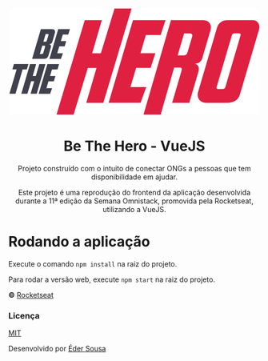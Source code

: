 <h1 align="center">
  <img alt="Logo - Be The Hero" src="src/assets/logo.svg">
</h1>

<h1 align="center">
  Be The Hero - VueJS
</h1>

<p align="center">
  Projeto construído com o intuito de conectar ONGs a pessoas que tem disponibilidade em ajudar.
</p>

<p align="center">
  Este projeto é uma reprodução do frontend da aplicação desenvolvida durante a 11ª edição da Semana Omnistack, promovida pela Rocketseat, utilizando a VueJS.
</p>

# Rodando a aplicação

Execute o comando ```npm install``` na raiz do projeto.

Para rodar a versão web, execute ```npm start``` na raiz do projeto.

**&copy;** [Rocketseat](https://rocketseat.com.br/)

### Licença
[MIT](https://github.com/ederwms/bethehero-vue/blob/master/LICENSE)

Desenvolvido por [Éder Sousa](https://github.com/ederwms)
